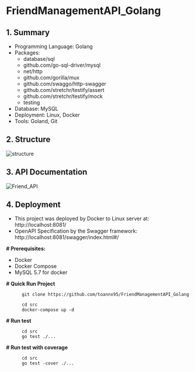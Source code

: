 # FriendManagementAPI_Golang

## 1. Summary
-	Programming Language: Golang
-	Packages: 
    + database/sql
    + github.com/go-sql-driver/mysql
    + net/http
    + github.com/gorilla/mux
    + github.com/swaggo/http-swagger
    + github.com/stretchr/testify/assert
    + github.com/stretchr/testify/mock
    + testing
-	Database: MySQL
-	Deployment: Linux, Docker
-	Tools: Goland, Git

## 2. Structure

![structure](https://user-images.githubusercontent.com/18362758/80342445-66398280-888e-11ea-8b96-ef54b1165343.PNG)

## 3. API Documentation

![Friend_API](https://user-images.githubusercontent.com/18362758/80342267-0d69ea00-888e-11ea-9dfa-048433c250d2.PNG)

## 4. Deployment
- This project was deployed by Docker to Linux server at: http://localhost:8081/
- OpenAPI Specification by the Swagger framework: http://localhost:8081/swagger/index.html#/

**# Prerequisites:**
-	Docker
-	Docker Compose
-	MySQL 5.7 for docker

**# Quick Run Project**

```
      git clone https://github.com/toannx95/FriendManagementAPI_Golang
      
      cd src
      docker-compose up -d
```

**# Run test**

```
      cd src
      go test ./...
```

**# Run test with coverage**

```
      cd src
      go test -cover ./...
```


